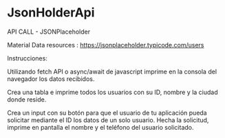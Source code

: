 # JsonHolderApi


API CALL - JSONPlaceholder


Material
Data resources : https://jsonplaceholder.typicode.com/users


Instrucciones:



Utilizando fetch API o async/await de javascript imprime en la consola del navegador los datos recibidos.

Crea una tabla e imprime todos los usuarios con su ID, nombre y la ciudad donde reside.

Crea un input con su botón para que el usuario de tu aplicación pueda solicitar mediante el ID los datos de un solo usuario. Hecha la solicitud, imprime en pantalla el nombre y el teléfono del usuario solicitado.
